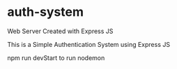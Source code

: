 # auth-system
Web Server Created with Express JS 

This is a Simple Authentication System using Express JS 

npm run devStart to run nodemon 
